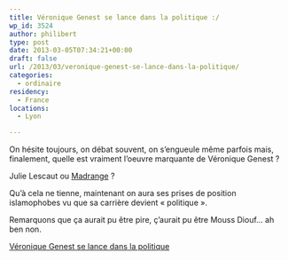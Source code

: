 ```yaml
---
title: Véronique Genest se lance dans la politique :/
wp_id: 3524
author: philibert
type: post
date: 2013-03-05T07:34:21+00:00
draft: false
url: /2013/03/veronique-genest-se-lance-dans-la-politique/
categories:
  - ordinaire
residency:
  - France
locations:
  - Lyon

---
```

On hésite toujours, on débat souvent, on s&rsquo;engueule même parfois mais, finalement, quelle est vraiment l&rsquo;oeuvre marquante de Véronique Genest ?
  
Julie Lescaut ou <a href="http://www.youtube.com/watch?v=5iZHKGNutJ0" title="Madrange" target="_blank">Madrange</a> ?

Qu&rsquo;à cela ne tienne, maintenant on aura ses prises de position islamophobes vu que sa carrière devient « politique ».

Remarquons que ça aurait pu être pire, ç&rsquo;aurait pu être Mouss Diouf&#8230; ah ben non.

<a href="http://www.lemonde.fr/politique/article/2013/03/04/veronique-genest-se-lance-dans-la-politique_1842486_823448.html" title="Véronique Genest se lance dans la politique" target="_blank">Véronique Genest se lance dans la politique</a>